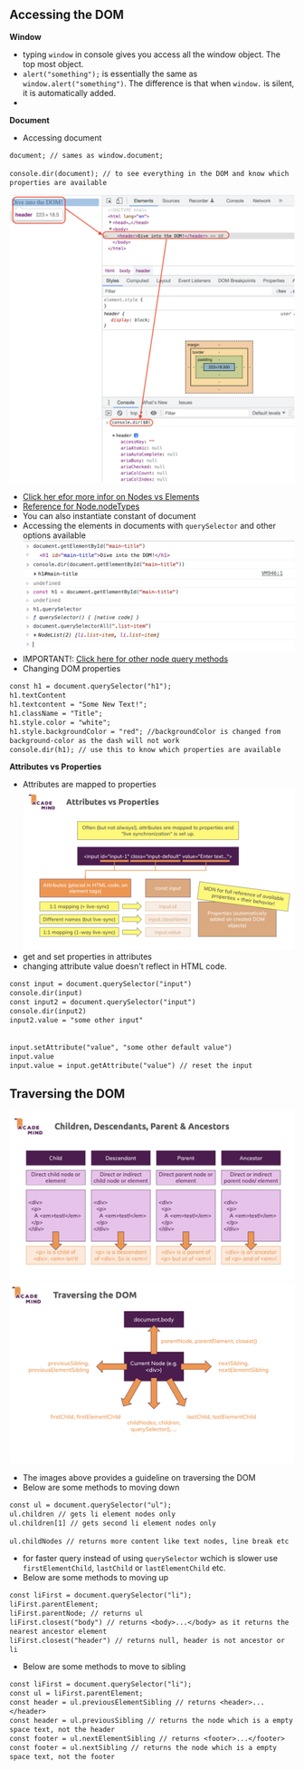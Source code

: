 ## Accessing the DOM

**Window**
- typing `window` in console gives you access all the window object. The top most object.
- `alert("something");` is essentially the same as `window.alert("something")`. The difference is that when `window.` is silent, it is automatically added.
- 

**Document**
- Accessing document
```
document; // sames as window.document;

console.dir(document); // to see everything in the DOM and know which properties are available
```
![Click here for the image](/04_dom-project/images/console-dir.png)
- [Click her efor more infor on Nodes vs Elements](/04_dom-project/images/nodes-vs-elements.png)
- [Reference for Node.nodeTypes](https://developer.mozilla.org/en-US/docs/Web/API/Node/nodeType)
- You can also instantiate constant of document
- Accessing the elements in documents with `querySelector` and other options available
![queryselector](/04_dom-project/images/query-selector.png)
- IMPORTANT!: [Click here for other node query methods](/04_dom-project/documents/node-query-methods.md)
- Changing DOM properties
```
const h1 = document.querySelector("h1");
h1.textContent
h1.textcontent = "Some New Text!";
h1.className = "Title";
h1.style.color = "white";
h1.style.backgroundColor = "red"; //backgroundColor is changed from background-color as the dash will not work
console.dir(h1); // use this to know which properties are available
```

**Attributes vs Properties**
- Attributes are mapped to properties 
![attributes-vs-properties](/04_dom-project/images/attributes-vs-properties.png)
- get and set properties in attributes 
- changing attribute value doesn't reflect in HTML code.
```
const input = document.querySelector("input")
console.dir(input)
const input2 = document.querySelector("input")
console.dir(input2)
input2.value = "some other input"


input.setAttribute("value", "some other default value")
input.value
input.value = input.getAttribute("value") // reset the input
```

## Traversing the DOM
![parents-childeren-ancestors-descendants](/04_dom-project/images/parents-child-ancestors-descendants.png)
![dom-traversal](/04_dom-project/images/dom-traversal.png)

- The images above provides a guideline on traversing the DOM
- Below are some methods to moving down
```
const ul = document.querySelector("ul");
ul.children // gets li element nodes only
ul.children[1] // gets second li element nodes only

ul.childNodes // returns more content like text nodes, line break etc
```
- for faster query instead of using `querySelector` wchich is slower use `firstElementChild`, `lastChild` or `lastElementChild` etc.
- Below are some methods to moving up
```
const liFirst = document.querySelector("li");
liFirst.parentElement;
liFirst.parentNode; // returns ul
liFirst.closest("body") // returns <body>...</body> as it returns the nearest ancestor element
liFirst.closest("header") // returns null, header is not ancestor or li
```
- Below are some methods to move to sibling
```
const liFirst = document.querySelector("li");
const ul = liFirst.parentElement;
const header = ul.previousElementSibling // returns <header>...</header>
const header = ul.previousSibling // returns the node which is a empty space text, not the header
const footer = ul.nextElementSibling // returns <footer>...</footer>
const footer = ul.nextSibling // returns the node which is a empty space text, not the footer
```

